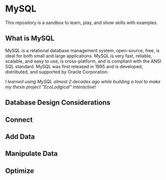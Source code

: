 # MySQL

This repository is a sandbox to learn, play, and show skills with examples.

## What is MySQL

MySQL is a relational database management system, open-source, free, is ideal for both small and large applications.
MySQL is very fast, reliable, scalable, and easy to use, is cross-platform, and is compliant with the ANSI SQL standard.
MySQL was first released in 1995 and is developed, distributed, and supported by Oracle Corporation.

*I learned using MySQL almost 2 decades ago while building a tool to make my thesis project "EcoLodgical" interactive!*


## Database Design Considerations

## Connect

## Add Data

## Manipulate Data

## Optimize

